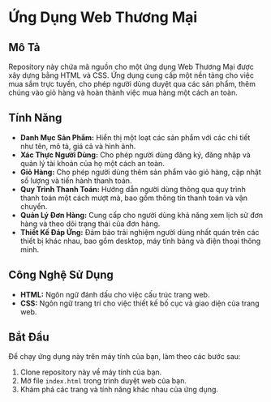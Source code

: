 # Ứng Dụng Web Thương Mại

## Mô Tả

Repository này chứa mã nguồn cho một ứng dụng Web Thương Mại được xây dựng bằng HTML và CSS. Ứng dụng cung cấp một nền tảng cho việc mua sắm trực tuyến, cho phép người dùng duyệt qua các sản phẩm, thêm chúng vào giỏ hàng và hoàn thành việc mua hàng một cách an toàn.

## Tính Năng

- **Danh Mục Sản Phẩm:** Hiển thị một loạt các sản phẩm với các chi tiết như tên, mô tả, giá cả và hình ảnh.
- **Xác Thực Người Dùng:** Cho phép người dùng đăng ký, đăng nhập và quản lý tài khoản của họ một cách an toàn.
- **Giỏ Hàng:** Cho phép người dùng thêm sản phẩm vào giỏ hàng, cập nhật số lượng và tiến hành thanh toán.
- **Quy Trình Thanh Toán:** Hướng dẫn người dùng thông qua quy trình thanh toán một cách mượt mà, bao gồm thông tin thanh toán và vận chuyển.
- **Quản Lý Đơn Hàng:** Cung cấp cho người dùng khả năng xem lịch sử đơn hàng và theo dõi trạng thái của đơn hàng.
- **Thiết Kế Đáp Ứng:** Đảm bảo trải nghiệm người dùng nhất quán trên các thiết bị khác nhau, bao gồm desktop, máy tính bảng và điện thoại thông minh.

## Công Nghệ Sử Dụng

- **HTML:** Ngôn ngữ đánh dấu cho việc cấu trúc trang web.
- **CSS:** Ngôn ngữ trang trí cho việc thiết kế bố cục và giao diện của trang web.

## Bắt Đầu

Để chạy ứng dụng này trên máy tính của bạn, làm theo các bước sau:

1. Clone repository này về máy tính của bạn.
2. Mở file `index.html` trong trình duyệt web của bạn.
3. Khám phá các trang và tính năng khác nhau của ứng dụng.

